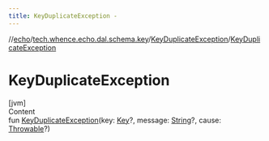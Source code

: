 ```yaml
---
title: KeyDuplicateException -
---
```

//[echo](../../index.md)/[tech.whence.echo.dal.schema.key](../index.md)/[KeyDuplicateException](index.md)/[KeyDuplicateException](-key-duplicate-exception.md)



# KeyDuplicateException  
[jvm]  
Content  
fun [KeyDuplicateException](-key-duplicate-exception.md)(key: [Key](../-key/index.md)?, message: [String](https://kotlinlang.org/api/latest/jvm/stdlib/kotlin/-string/index.html)?, cause: [Throwable](https://kotlinlang.org/api/latest/jvm/stdlib/kotlin/-throwable/index.html)?)  



